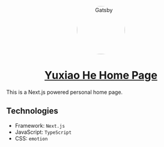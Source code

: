 <p align="center">
  <a href="https://shawnrivers.github.io/">
    <img alt="Gatsby" src="https://raw.githubusercontent.com/shawnrivers/home-page/master/components/images/profile-3x.jpg" style="border-radius: 50%; width: 128px;" />
  </a>
</p>
<h1 align="center">
  <a href="https://shawnrivers.github.io/">Yuxiao He Home Page</a>
</h1>

This is a Next.js powered personal home page.

## Technologies

- Framework: `Next.js`
- JavaScript: `TypeScript`
- CSS: `emotion`
